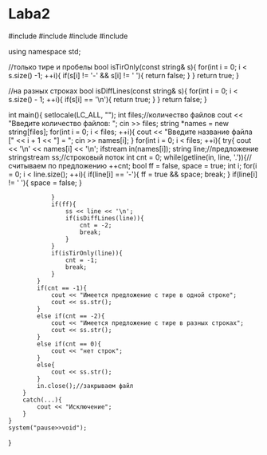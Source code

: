 # Laba2
#include <string>
#include <iostream>
#include <fstream>
#include <sstream>

using namespace std;

//только тире и пробелы
bool isTirOnly(const string& s){
	for(int i = 0; i < s.size() -1; ++i){
		if(s[i] != '-' && s[i] != ' '){
			return false;
		}
	}
	return true;
}
				
//на разных строках
bool isDiffLines(const string& s){
	for(int i = 0; i < s.size() - 1; ++i){
		if(s[i] == '\n'){
			return true;
		}
	}
	return false;
}

int main(){
	setlocale(LC_ALL, "");
	int files;//количество файлов
	cout << "Введите количество файлов: ";
	cin >> files;
	string *names = new string[files];
	for(int i = 0; i < files; ++i){
		cout << "Введите название файла [" << i + 1 << "] = ";
		cin >> names[i];
	}
	for(int i = 0; i < files; ++i){
		try{
			cout << '\n' << names[i] << '\n';
			ifstream in(names[i]);
			string line;//предложение
			stringstream ss;//строковый поток
			int cnt = 0;
			while(getline(in, line, '.')){//считываем по предложению
				++cnt;
				bool ff = false, space = true;
				int i;
				for(i = 0; i < line.size(); ++i){
					if(line[i] == '-'){
						ff = true && space;
						break;
					}
					if(line[i] != ' '){
						 space = false;
					}
			
				}
				if(ff){
					ss << line << '\n';
					if(isDiffLines(line)){
					   	cnt = -2;
						break;
					}
				}
				if(isTirOnly(line)){
					cnt = -1;
					break;
				}
			}
			if(cnt == -1){
				cout << "Имеется предложение с тире в одной строке";
				cout << ss.str();
			}
			else if(cnt == -2){
				cout << "Имеется предложение с тире в разных строках"; 
				cout << ss.str();
			}
			else if(cnt == 0){
				cout << "нет строк";
			}
			else{
				cout << ss.str();
			}
			in.close();//закрываем файл
		}
		catch(...){
			cout << "Исключение";
		}
	}
	system("pause>>void");

}
